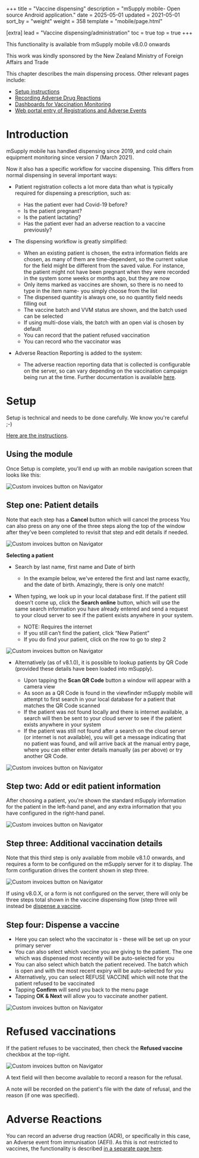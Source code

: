 +++
title = "Vaccine dispensing"
description = "mSupply mobile- Open source Android application."
date = 2025-05-01
updated = 2021-05-01
sort_by = "weight"
weight = 358
template = "mobile/page.html"

[extra]
lead = "Vaccine dispensing/administration"
toc = true
top = true
+++


This functionality is available from mSupply mobile v8.0.0 onwards

This work was kindly sponsored by the New Zealand Ministry of Foreign Affairs and Trade

This chapter describes the main dispensing process. Other relevant pages include:

  * [Setup instructions](/mobile/setup/config/#vaccine-dispensing)
  * [Recording Adverse Drug Reactions](/mobile/dispensing_vaccines/adverse-drug-reactions/#entering-an-adverse-reaction-report)
  * [Dashboards for Vaccination Monitoring](/mobile/dispensing_vaccines/vaccination-dashboards/)
  * [Web portal entry of Registrations and Adverse Events](/mobile/dispensing_vaccines/web-apps/)

# Introduction

mSupply mobile has handled dispensing since 2019, and cold chain equipment monitoring since version 7 (March 2021).

Now it also has a specific workflow for vaccine dispensing. This differs from normal dispensing in several important ways:

  * Patient registration collects a lot more data than what is typically required for dispensing a prescription, such as:

    * Has the patient ever had Covid-19 before?
    * Is the patient pregnant?
    * Is the patient lactating?
    * Has the patient ever had an adverse reaction to a vaccine previously?

  * The dispensing workflow is greatly simplified:

    * When an existing patient is chosen, the extra information fields are chosen, as many of them are time-dependent, so the current value for the field might be different from the saved value. For instance, the patient might not have been pregnant when they were recorded in the system some weeks or months ago, but they are now
    * Only items marked as vaccines are shown, so there is no need to type in the item name- you simply choose from the list
    * The dispensed quantity is always one, so no quantity field needs filling out
    * The vaccine batch and VVM status are shown, and the batch used can be selected
    * If using multi-dose vials, the batch with an open vial is chosen by default
    * You can record that the patient refused vaccination
    * You can record who the vaccinator was

  * Adverse Reaction Reporting is added to the system:

    * The adverse reaction reporting data that is collected is configurable on the server, so can vary depending on the vaccination campaign being run at the time. Further documentation is available [here](/mobile/dispensing_vaccines/adverse-drug-reactions/#entering-an-adverse-reaction-report).

# Setup

Setup is technical and needs to be done carefully. We know you're careful ;-)

[Here are the instructions](/mobile/setup/config/#dispensary-mode).

## Using the module

Once Setup is complete, you'll end up with an mobile navigation screen that looks like this:

![Custom invoices button on Navigator](/mobile/introduction/images/VD_module.png)

## Step one: Patient details

Note that each step has a **Cancel** button which will cancel the process
You can also press on any one of the three steps along the top of the window  after they’ve been completed to revisit that step and edit details if needed.

![Custom invoices button on Navigator](/mobile/introduction/images/VD_patient_details.png)

**Selecting a patient**

  * Search by last name, first name and Date of birth
    * In the example below, we've entered the first and last name exactly, and the date of birth. Amazingly, there is only one match!


  * When typing, we look up in your local database first. If the patient still doesn’t come up, click the **Search online** button, which will use the same search information you have already entered and send a request to your cloud server to see if the patient exists anywhere in your system.

    * NOTE: Requires the internet
    * If you still can’t find the patient, click “New Patient”
    * If you do find your patient, click on the row to go to step 2


![Custom invoices button on Navigator](/mobile/introduction/images/VD_patient_details2.png)

  * Alternatively (as of v8.1.0), it is possible to lookup patients by QR Code (provided these details have been loaded into mSupply). 

    * Upon tapping the **Scan QR Code** button a window will appear with a camera view
    * As soon as a QR Code is found in the viewfinder mSupply mobile will attempt to first search in your local database for a patient that matches the QR Code scanned
    * If the patient was not found locally and there is internet available, a search will then be sent to your cloud server to see if the patient exists anywhere in your system
    * If the patient was still not found after a search on the cloud server (or internet is not available), you will get a message indicating that no patient was found, and will arrive back at the manual entry page, where you can either enter details manually (as per above) or try another QR Code.

![Custom invoices button on Navigator](/mobile/introduction/images/VD_patient_details_QR.png)

## Step two: Add or edit patient information

After choosing a patient, you're shown the standard mSupply information for the patient in the left-hand panel, and any extra information that you have configured in the right-hand panel.

![Custom invoices button on Navigator](/mobile/introduction/images/VD_patient_edit.png)

## Step three: Additional vaccination details

Note that this third step is only available from mobile v8.1.0 onwards, and requires a form to be configured on the mSupply server for it to display. The form configuration drives the content shown in step three.

![Custom invoices button on Navigator](/mobile/introduction/images/VD_additional_vaccines.png)

If using v8.0.X, or a form is not configured on the server, there will only be three steps total shown in the vaccine dispensing flow (step three will instead be [dispense a vaccine](/mobile/dispensing_vaccines/vaccine-dispensing/#step-four-dispense-a-vaccine). 

## Step four: Dispense a vaccine

  * Here you can select who the vaccinator is - these will be set up on your primary server
  * You can also select which vaccine you are giving to the patient. The one which was dispensed most recently will be auto-selected for you
  * You can also select which batch the patient received. The batch which is open and with the most recent expiry will be auto-selected for you
  * Alternatively, you can select REFUSE VACCINE which will note that the patient refused to be vaccinated
  * Tapping **Confirm** will send you back to the menu page
  * Tapping **OK & Next** will allow you to vaccinate another patient.


![Custom invoices button on Navigator](/mobile/introduction/images/VD_dispense_vaccine.png)


# Refused vaccinations

If the patient refuses to be vaccinated, then check the **Refused vaccine** checkbox at the top-right. 

![Custom invoices button on Navigator](/mobile/introduction/images/VD_refused_vaccinations.png)

A text field will then become available to record a reason for the refusal.

A note will be recorded on the patient's file with the date of refusal, and the reason (if one was specified).

# Adverse Reactions

You can record an adverse drug reaction (ADR), or specifically in this case, an Adverse event from immunisation (AEFI).
As this is not restricted to vaccines, the functionality is described [in a separate page here](/mobile/dispensing_vaccines/adverse-drug-reactions/).

